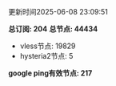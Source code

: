 更新时间2025-06-08 23:09:51

**总订阅: 204**
**总节点: 44434**
- vless节点: 19829
- hysteria2节点: 5

**google ping有效节点: 217**
